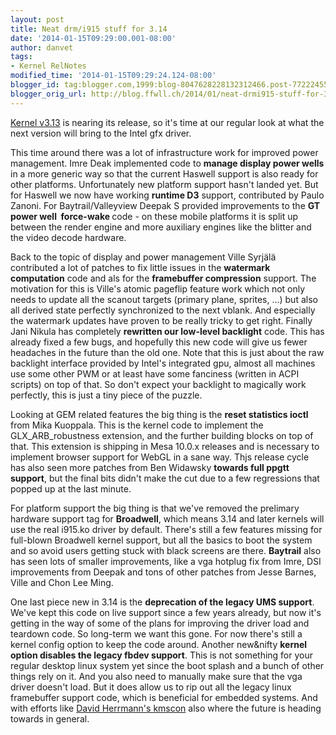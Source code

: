 ```yaml
---
layout: post
title: Neat drm/i915 stuff for 3.14
date: '2014-01-15T09:29:00.001-08:00'
author: danvet
tags:
- Kernel RelNotes
modified_time: '2014-01-15T09:29:24.124-08:00'
blogger_id: tag:blogger.com,1999:blog-8047628228132312466.post-7722245516833600559
blogger_orig_url: http://blog.ffwll.ch/2014/01/neat-drmi915-stuff-for-314.html
---
```


<a href="http://blog.ffwll.ch/search/label/Kernel%20RelNotes">Kernel v3.13</a> is nearing its release, so it's time at our regular look at what the next version will bring to the Intel gfx driver.

<a name='more'></a>

This time around there was a lot of infrastructure work for improved power management. Imre Deak implemented code to <b>manage display power wells</b> in a more generic way so that the current Haswell support is also ready for other platforms. Unfortunately new platform support hasn't landed yet. But for Haswell we now have working <b>runtime D3</b> support, contributed by Paulo Zanoni. For Baytrail/Valleyview Deepak S provided improvements to the <b>GT power well&nbsp; force-wake </b>code - on these mobile platforms it is split up between the render engine and more auxiliary engines like the blitter and the video decode hardware.



Back to the topic of display and power management Ville Syrjälä contributed a lot of patches to fix little issues in the <b>watermark computation</b> code and als for the <b>framebuffer compression</b> support. The motivation for this is Ville's atomic pageflip feature work which not only needs to update all the scanout targets (primary plane, sprites, ...) but also all derived state perfectly synchronized to the next vblank. And especially the watermark updates have proven to be really tricky to get right. Finally Jani Nikula has completely <b>rewritten our low-level backlight</b> code. This has already fixed a few bugs, and hopefully this new code will give us fewer headaches in the future than the old one. Note that this is just about the raw backlight interface provided by Intel's integrated gpu, almost all machines use some other PWM or at least have some fanciness (written in ACPI scripts) on top of that. So don't expect your backlight to magically work perfectly, this is just a tiny piece of the puzzle.



Looking at GEM related features the big thing is the <b>reset statistics ioctl</b> from Mika Kuoppala. This is the kernel code to implement the GLX_ARB_robustness extension, and the further building blocks on top of that. This extension is shipping in Mesa 10.0.x releases and is necessary to implement browser support for WebGL in a sane way. Thjs release cycle has also seen more patches from Ben Widawsky <b>towards full ppgtt support</b>, but the final bits didn't make the cut due to a few regressions that popped up at the last minute.



For platform support the big thing is that we've removed the prelimary hardware support tag for <b>Broadwell</b>, which means 3.14 and later kernels will use the real i915.ko driver by default. There's still a few features missing for full-blown Broadwell kernel support, but all the basics to boot the system and so avoid users getting stuck with black screens are there. <b>Baytrail</b> also has seen lots of smaller improvements, like a vga hotplug fix from Imre, DSI improvements from Deepak and tons of other patches from Jesse Barnes, Ville and Chon Lee Ming.



One last piece new in 3.14 is the <b>deprecation of the legacy UMS support</b>. We've kept this code on live support since a few years already, but now it's getting in the way of some of the plans for improving the driver load and teardown code. So long-term we want this gone. For now there's still a kernel config option to keep the code around. Another new&amp;nifty <b>kernel option disables the legacy fbdev support</b>. This is not something for your regular desktop linux system yet since the boot splash and a bunch of other things rely on it. And you also need to manually make sure that the vga driver doesn't load. But it does allow us to rip out all the legacy linux framebuffer support code, which is beneficial for embedded systems. And with efforts like <a href="http://dvdhrm.wordpress.com/2012/08/11/kmscon-linux-kmsdrm-based-virtual-console/">David Herrmann's kmscon</a> also where the future is heading towards in general.